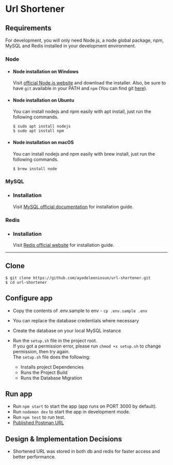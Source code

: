 # Url Shortener

## Requirements

For development, you will only need Node.js, a node global package, npm, MySQL and Redis installed in your development environment.

### Node

- #### Node installation on Windows

  Visit [official Node.js website](https://nodejs.org/) and download the installer.
  Also, be sure to have `git` available in your PATH and `npm` (You can find git [here](https://git-scm.com/)).

- #### Node installation on Ubuntu

  You can install nodejs and npm easily with apt install, just run the following commands.

      $ sudo apt install nodejs
      $ sudo apt install npm

- #### Node installation on macOS

  You can install nodejs and npm easily with brew install, just run the following commands.

      $ brew install node

### MySQL

- ### Installation

  Visit [MySQL official documentation](https://dev.mysql.com/doc/mysql-installer/en/) for installation guide.

### Redis

- ### Installation

  Visit [Redis official website](https://redis.io/) for installation guide.

---

## Clone

    $ git clone https://github.com/ayodeleoniosun/url-shortener.git
    $ cd url-shortener

## Configure app

- Copy the contents of .env.sample to env - `cp .env.sample .env`
- You can replace the database credentials where necessary
- Create the database on your local MySQL instance
- Run the `setup.sh` file in the project root. \
  If you got a permission error, please run `chmod +x setup.sh` to change permission, then try again.\
  The `setup.sh` file does the following:

  - Installs project Dependencies
  - Runs the Project Build
  - Runs the Database Migration

## Run app

- Run `npm start` to start the app (app runs on PORT 3000 by default).
- Run `nodemon dev` to start the app in development mode.
- Run `npm test` to run test.
- [Published Postman URL](https://documenter.getpostman.com/view/18037473/UVJWqKw3)

## Design & Implementation Decisions

- Shortened URL was stored in both db and redis for faster access and better performance.
